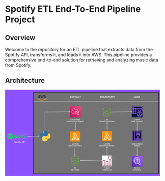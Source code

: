 # Spotify ETL End-To-End Pipeline Project

## Overview
Welcome to the repository for an ETL pipeline that extracts data from the Spotify API, transforms it, and loads it into AWS. This pipeline provides a comprehensive end-to-end solution for retrieving and analyzing music data from Spotify.

## Architecture
![logo](https://github.com/Shoaib9288/AWS_DataEngineering_Projects/blob/main/spotify-etl-aws-data-pipeline-project/Snapshots/Architecture.jpeg)
